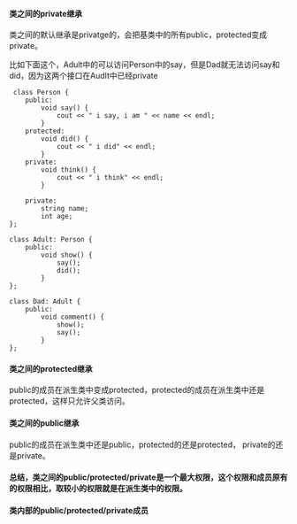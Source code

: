 #### 类之间的private继承

类之间的默认继承是privatge的，会把基类中的所有public，protected变成private。

比如下面这个，Adult中的可以访问Person中的say，但是Dad就无法访问say和did，因为这两个接口在Audlt中已经private

```
 class Person {
    public:
        void say() {
            cout << " i say, i am " << name << endl;
        }
    protected:
        void did() {
            cout << " i did" << endl;
        }
    private:
        void think() {
            cout << " i think" << endl;
        }

    private:
        string name;
        int age;
};

class Adult: Person {
    public:
        void show() {
            say();
            did();
        }
};

class Dad: Adult {
    public:
        void comment() {
            show();
            say();
        }
};
```

#### 类之间的protected继承

public的成员在派生类中变成protected，protected的成员在派生类中还是protected，这样只允许父类访问。

#### 类之间的public继承

public的成员在派生类中还是public，protected的还是protected， private的还是private。

#### 总结，类之间的public/protected/private是一个最大权限，这个权限和成员原有的权限相比，取较小的权限就是在派生类中的权限。


#### 类内部的public/protected/private成员
